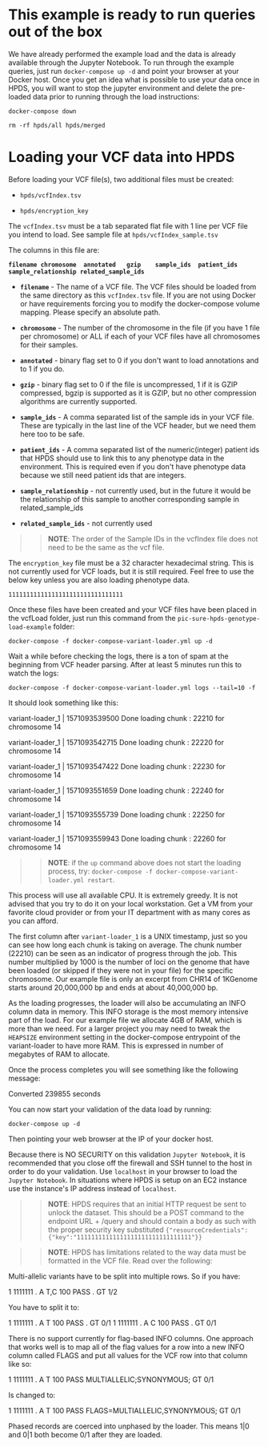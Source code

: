 # This example is ready to run queries out of the box
We have already performed the example load and the data is already available through the Jupyter Notebook. To run through the example queries, just run `docker-compose up -d` and point your browser at your Docker host. Once you get an idea what is possible to use your data once in HPDS, you will want to stop the jupyter environment and delete the pre-loaded data prior to running through the load instructions:

`docker-compose down`

`rm -rf hpds/all hpds/merged`

# Loading your VCF data into HPDS

Before loading your VCF file(s), two additional files must be created:

* `hpds/vcfIndex.tsv`

* `hpds/encryption_key`

The `vcfIndex.tsv` must be a tab separated flat file with 1 line per VCF file you intend to load. See sample file at `hpds/vcfIndex_sample.tsv`

The columns in this file are:

**`filename	chromosome	annotated	gzip	sample_ids	patient_ids	sample_relationship	related_sample_ids`** 

- **`filename`** - The name of a VCF file. The VCF files should be loaded from the same directory as this `vcfIndex.tsv` file. If you are not using Docker or have requirements forcing you to modify the docker-compose volume mapping. Please specify an absolute path.

- **`chromosome`** - The number of the chromosome in the file (if you have 1 file per chromosome) or ALL if each of your VCF files have all chromosomes for their samples.

- **`annotated`** - binary flag set to 0 if you don't want to load annotations and to 1 if you do.

- **`gzip`** - binary flag set to 0 if the file is uncompressed, 1 if it is GZIP compressed, bgzip is supported as it is GZIP, but no other compression algorithms are currently supported.

- **`sample_ids`** - A comma separated list of the sample ids in your VCF file. These are typically in the last line of the VCF header, but we need them here too to be safe.

- **`patient_ids`** - A comma separated list of the numeric(integer) patient ids that HPDS should use to link this to any phenotype data in the environment. This is required even if you don't have phenotype data because we still need patient ids that are integers.

- **`sample_relationship`** - not currently used, but in the future it would be the relationship of this sample to another corresponding sample in related_sample_ids

- **`related_sample_ids`** - not currently used

>> **NOTE**: The order of the Sample IDs in the vcfIndex file does not need to be the same as the vcf file.

The `encryption_key` file must be a 32 character hexadecimal string. This is not currently used for VCF loads, but it is still required. Feel free to use the below key unless you are also loading phenotype data.

`11111111111111111111111111111111`

Once these files have been created and your VCF files have been placed in the vcfLoad folder, just run this command from the `pic-sure-hpds-genotype-load-example` folder:

`docker-compose -f docker-compose-variant-loader.yml up -d`

Wait a while before checking the logs, there is a ton of spam at the beginning from VCF header parsing. After at least 5 minutes run this to watch the logs:

`docker-compose -f docker-compose-variant-loader.yml logs --tail=10 -f`

It should look something like this:

variant-loader_1  | 1571093539500 Done loading chunk : 22210 for chromosome 14

variant-loader_1  | 1571093542715 Done loading chunk : 22220 for chromosome 14

variant-loader_1  | 1571093547422 Done loading chunk : 22230 for chromosome 14

variant-loader_1  | 1571093551659 Done loading chunk : 22240 for chromosome 14

variant-loader_1  | 1571093555739 Done loading chunk : 22250 for chromosome 14

variant-loader_1  | 1571093559943 Done loading chunk : 22260 for chromosome 14

>> **NOTE**: if the `up` command above does not start the loading process, try: `docker-compose -f docker-compose-variant-loader.yml restart`. 

This process will use all available CPU. It is extremely greedy. It is not advised that you try to do it on your local workstation. Get a VM from your favorite cloud provider or from your IT department with as many cores as you can afford.

The first column after `variant-loader_1` is a UNIX timestamp, just so you can see how long each chunk is taking on average. The chunk number (22210) can be seen as an indicator of progress through the job. This number multiplied by 1000 is the number of loci on the genome that have been loaded (or skipped if they were not in your file) for the specific chromosome. Our example file is only an excerpt from CHR14 of 1KGenome starts around 20,000,000 bp and ends at about 40,000,000 bp.

As the loading progresses, the loader will also be accumulating an INFO column data in memory. This INFO storage is the most memory intensive part of the load. For our example file we allocate 4GB of RAM, which is more than we need. For a larger project you may need to tweak the `HEAPSIZE` environment setting in the docker-compose entrypoint of the variant-loader to have more RAM. This is expressed in number of megabytes of RAM to allocate.

Once the process completes you will see something like the following message:

Converted 239855 seconds

You can now start your validation of the data load by running:

`docker-compose up -d`

Then pointing your web browser at the IP of your docker host.

Because there is NO SECURITY on this validation `Jupyter Notebook`, it is recommended that you close off the firewall and SSH tunnel to the host in order to do your validation. Use `localhost` in your browser to load the `Jupyter Notebook`.  In situations where HPDS is setup on an EC2 instance use the instance's IP address instead of `localhost`.

>> **NOTE**: HPDS requires that an initial HTTP request be sent to unlock the dataset. This should be a POST command to the endpoint URL + /query and should contain a body as such with the proper security key substituted `{"resourceCredentials":{"key":"11111111111111111111111111111111"}}`

>> **NOTE**: HPDS has limitations related to the way data must be formatted in the VCF file. Read over the following:


Multi-allelic variants have to be split into multiple rows. So if you have:

1	1111111	.	A	T,C	100	PASS	.	GT	1/2

You have to split it to:

1	1111111	.	A	T	100	PASS	.	GT	0/1
1	1111111	.	A	C	100	PASS	.	GT	0/1


There is no support currently for flag-based INFO columns. One approach that works well is to map all of the flag values for a row into a new INFO column called FLAGS and put all values for the VCF row into that column like so:

1	1111111	.	A	T	100	PASS	MULTIALLELIC;SYNONYMOUS;	GT	0/1

Is changed to:

1	1111111	.	A	T	100	PASS	FLAGS=MULTIALLELIC,SYNONYMOUS;	GT	0/1


Phased records are coerced into unphased by the loader. This means 1|0 and 0|1 both become 0/1 after they are loaded.



